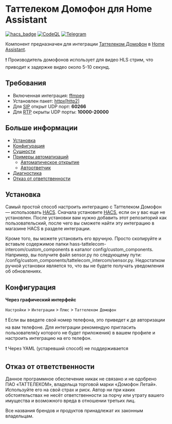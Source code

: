 # Таттелеком Домофон для Home Assistant
[![hacs_badge](https://img.shields.io/badge/HACS-Custom-41BDF5.svg?style=for-the-badge)](https://github.com/hacs/integration)
[![CodeQL](https://img.shields.io/badge/CODEQL-Passing-30C854.svg?style=for-the-badge)](https://github.com/dmamontov/hass-seafile/actions?query=CodeQL)
[![Telegram](https://img.shields.io/badge/Telegram-channel-34ABDF.svg?style=for-the-badge)](https://t.me/hass_mamontov_tech)

Компонент предназначен для интеграции [Таттелеком Домофон](https://tattelecom.ru/domofon/) в [Home Assistant](https://www.home-assistant.io/).

❗ Производитель домофонов использует для видео HLS стрим, что приводит к задержке видео около 5-10 секунд.

## Требования
* Включенная интеграция: [ffmpeg](https://www.home-assistant.io/integrations/ffmpeg/)
* Установлен пакет: [httpx\[http2\]](https://pypi.org/project/httpx/)
* Для [SIP](https://ru.wikipedia.org/wiki/%D0%9F%D1%80%D0%BE%D1%82%D0%BE%D0%BA%D0%BE%D0%BB_%D1%83%D1%81%D1%82%D0%B0%D0%BD%D0%BE%D0%B2%D0%BB%D0%B5%D0%BD%D0%B8%D1%8F_%D1%81%D0%B5%D0%B0%D0%BD%D1%81%D0%B0) открыт UDP порт: **60266**
* Для [RTP](https://ru.wikipedia.org/wiki/Real-time_Transport_Protocol) окрыты UDP порты: **10000-20000**

## Больше информации
- [Установка](https://github.com/dmamontov/hass-tattelecom-intercom/wiki/Установка)
- [Конфигурация](https://github.com/dmamontov/hass-tattelecom-intercom/wiki/Конфигурация)
- [Сущности](https://github.com/dmamontov/hass-tattelecom-intercom/wiki/Сущности)
- [Примеры автоматизаций](https://github.com/dmamontov/hass-tattelecom-intercom/wiki/Примеры-автоматизаций)
  - [Автоматическое открытие](https://github.com/dmamontov/hass-tattelecom-intercom/wiki/Примеры-автоматизаций#Автоматическое-открытие)
  - [Автоответчик](https://github.com/dmamontov/hass-tattelecom-intercom/wiki/Примеры-автоматизаций#Автоответчик)
- [Диагностика](https://github.com/dmamontov/hass-tattelecom-intercom/wiki/Диагностика)
- [Отказ от ответственности](https://github.com/dmamontov/hass-tattelecom-intercom/wiki/Отказ-от-ответственности)

## Установка
Самый простой способ настроить интеграцию с Таттелеком Домофон — использовать [HACS](https://hacs.xyz/). Сначала установите [HACS](https://hacs.xyz/), если он у вас еще не установлен. После установки вам нужно добавить этот репозиторий как пользовательский, после чего вы сможете найти эту интеграцию в магазине HACS в разделе интеграции.

Кроме того, вы можете установить его вручную. Просто скопируйте и вставьте содержимое папки hass-tattelecom-intercom/custom_components в каталог config/custom_components. Например, вы получите файл sensor.py по следующему пути: /config/custom_components/tattelecom_intercom/sensor.py. Недостатком ручной установки является то, что вы не будете получать уведомления об обновлениях.

## Конфигурация
**Через графический интерфейс**

`Настройки` > `Интеграции` > `Плюс` > `Таттелеком Домофон`

❗ Если вы введете свой номер телефона, это приведет к де авторизации на вам телефоне. Для интеграции рекомендую пригласить пользователя(у которого не будет приложения) в вашем профиле и настроить интеграцию на его телефон.

❗ Через YAML (устаревший способ) не поддерживается

## Отказ от ответственности
Данное программное обеспечение никак не связано и не одобрено ПАО «ТАТТЕЛЕКОМ», владельца торговой марки «Домофон Летай». Используйте его на свой страх и риск. Автор ни при каких обстоятельствах не несёт ответственности за порчу или утрату вашего имущества и возможного вреда в отношении третьих лиц.

Все названия брендов и продуктов принадлежат их законным владельцам.



